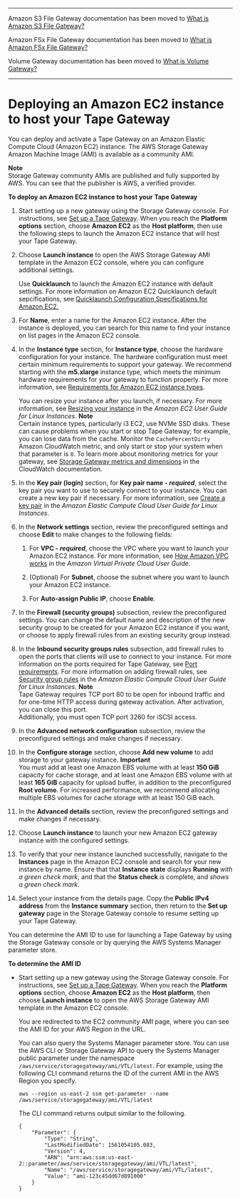 --------

Amazon S3 File Gateway documentation has been moved to [What is Amazon S3 File Gateway?](https://docs.aws.amazon.com/filegateway/latest/files3/WhatIsStorageGateway.html)

Amazon FSx File Gateway documentation has been moved to [What is Amazon FSx File Gateway?](https://docs.aws.amazon.com/filegateway/latest/filefsxw/WhatIsStorageGateway.html)

Volume Gateway documentation has been moved to [What is Volume Gateway?](https://docs.aws.amazon.com/storagegateway/latest/vgw/WhatIsStorageGateway.html)

--------

# Deploying an Amazon EC2 instance to host your Tape Gateway<a name="ec2-gateway-common"></a>

You can deploy and activate a Tape Gateway on an Amazon Elastic Compute Cloud \(Amazon EC2\) instance\. The AWS Storage Gateway Amazon Machine Image \(AMI\) is available as a community AMI\.

**Note**  
Storage Gateway community AMIs are published and fully supported by AWS\. You can see that the publisher is AWS, a verified provider\.

**To deploy an Amazon EC2 instance to host your Tape Gateway**

1. Start setting up a new gateway using the Storage Gateway console\. For instructions, see [Set up a Tape Gateway](https://docs.aws.amazon.com/storagegateway/latest/tgw/create-gateway-vtl.html#set-up-gateway-tape)\. When you reach the **Platform options** section, choose **Amazon EC2** as the **Host platform**, then use the following steps to launch the Amazon EC2 instance that will host your Tape Gateway\.

1. Choose **Launch instance** to open the AWS Storage Gateway AMI template in the Amazon EC2 console, where you can configure additional settings\.

   Use **Quicklaunch** to launch the Amazon EC2 instance with default settings\. For more information on Amazon EC2 Quicklaunch default sepcifications, see [Quicklaunch Configuration Specifications for Amazon EC2\.](https://docs.aws.amazon.com/storagegateway/latest/tgw/ec2-quicklaunch-settings.html) 

1. For **Name**, enter a name for the Amazon EC2 instance\. After the instance is deployed, you can search for this name to find your instance on list pages in the Amazon EC2 console\.

1. In the **Instance type** section, for **Instance type**, choose the hardware configuration for your instance\. The hardware configuration must meet certain minimum requirements to support your gateway\. We recommend starting with the **m5\.xlarge** instance type, which meets the minimum hardware requirements for your gateway to function properly\. For more information, see [Requirements for Amazon EC2 instance types](Requirements.md#requirements-hardware-storage)\.

   You can resize your instance after you launch, if necessary\. For more information, see [Resizing your instance](https://docs.aws.amazon.com/AWSEC2/latest/UserGuide/ec2-instance-resize.html) in the *Amazon EC2 User Guide for Linux Instances*\.
**Note**  
Certain instance types, particularly i3 EC2, use NVMe SSD disks\. These can cause problems when you start or stop Tape Gateway; for example, you can lose data from the cache\. Monitor the `CachePercentDirty` Amazon CloudWatch metric, and only start or stop your system when that parameter is `0`\. To learn more about monitoring metrics for your gateway, see [Storage Gateway metrics and dimensions](https://docs.aws.amazon.com/AmazonCloudWatch/latest/monitoring/awssg-metricscollected.html) in the CloudWatch documentation\.

1. In the **Key pair \(login\)** section, for **Key pair name \- *required***, select the key pair you want to use to securely connect to your instance\. You can create a new key pair if necessary\. For more information, see [Create a key pair](https://docs.aws.amazon.com/AWSEC2/latest/UserGuide/get-set-up-for-amazon-ec2.html#create-a-key-pair) in the *Amazon Elastic Compute Cloud User Guide for Linux Instances*\.

1. In the **Network settings** section, review the preconfigured settings and choose **Edit** to make changes to the following fields:

   1. For **VPC \- *required***, choose the VPC where you want to launch your Amazon EC2 instance\. For more information, see [How Amazon VPC works](https://docs.aws.amazon.com/vpc/latest/userguide/how-it-works.html) in the *Amazon Virtual Private Cloud User Guide*\.

   1. \(Optional\) For **Subnet**, choose the subnet where you want to launch your Amazon EC2 instance\.

   1. For **Auto\-assign Public IP**, choose **Enable**\.

1. In the **Firewall \(security groups\)** subsection, review the preconfigured settings\. You can change the default name and description of the new security group to be created for your Amazon EC2 instance if you want, or choose to apply firewall rules from an existing security group instead\.

1. In the **Inbound security groups rules** subsection, add firewall rules to open the ports that clients will use to connect to your instance\. For more information on the ports required for Tape Gateway, see [Port requirements](https://docs.aws.amazon.com/storagegateway/latest/tgw/Requirements.html#requirements-network)\. For more information on adding firewall rules, see [Security group rules](https://docs.aws.amazon.com/AWSEC2/latest/UserGuide/security-group-rules.html) in the *Amazon Elastic Compute Cloud User Guide for Linux Instances*\.
**Note**  
Tape Gateway requires TCP port 80 to be open for inbound traffic and for one\-time HTTP access during gateway activation\. After activation, you can close this port\.  
Additionally, you must open TCP port 3260 for iSCSI access\.

1. In the **Advanced network configuration** subsection, review the preconfigured settings and make changes if necessary\.

1. In the **Configure storage** section, choose **Add new volume** to add storage to your gateway instance\.
**Important**  
You must add at least one Amazon EBS volume with at least **150 GiB** capacity for cache storage, and at least one Amazon EBS volume with at least **165 GiB** capacity for upload buffer, in addition to the preconfigured **Root volume**\. For increased performance, we recommend allocating multiple EBS volumes for cache storage with at least 150 GiB each\.

1. In the **Advanced details** section, review the preconfigured settings and make changes if necessary\.

1. Choose **Launch instance** to launch your new Amazon EC2 gateway instance with the configured settings\.

1. To verify that your new instance launched successfully, navigate to the **Instances** page in the Amazon EC2 console and search for your new instance by name\. Ensure that that **Instance state** displays **Running** *with a green check mark*, and that the **Status check** is complete, and *shows a green check mark*\.

1. Select your instance from the details page\. Copy the **Public IPv4 address** from the **Instance summary** section, then return to the **Set up gateway** page in the Storage Gateway console to resume setting up your Tape Gateway\.

You can determine the AMI ID to use for launching a Tape Gateway by using the Storage Gateway console or by querying the AWS Systems Manager parameter store\.

**To determine the AMI ID**
+ Start setting up a new gateway using the Storage Gateway console\. For instructions, see [Set up a Tape Gateway](https://docs.aws.amazon.com/storagegateway/latest/tgw/create-gateway-vtl.html#set-up-gateway-tape)\. When you reach the **Platform options** section, choose **Amazon EC2** as the **Host platform**, then choose **Launch instance** to open the AWS Storage Gateway AMI template in the Amazon EC2 console\.

  You are redirected to the EC2 community AMI page, where you can see the AMI ID for your AWS Region in the URL\.

  You can also query the Systems Manager parameter store\. You can use the AWS CLI or Storage Gateway API to query the Systems Manager public parameter under the namespace `/aws/service/storagegateway/ami/VTL/latest`\. For example, using the following CLI command returns the ID of the current AMI in the AWS Region you specify\.

  ```
  aws --region us-east-2 ssm get-parameter --name /aws/service/storagegateway/ami/VTL/latest
  ```

  The CLI command returns output similar to the following\.

  ```
  {
      "Parameter": {
          "Type": "String",
          "LastModifiedDate": 1561054105.083,
          "Version": 4,
          "ARN": "arn:aws:ssm:us-east-2::parameter/aws/service/storagegateway/ami/VTL/latest",
          "Name": "/aws/service/storagegateway/ami/VTL/latest",
          "Value": "ami-123c45dd67d891000"
      }
  }
  ```